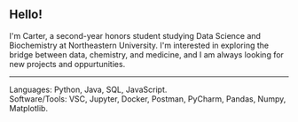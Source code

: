 ## Hello!

I'm Carter, a second-year honors student studying Data Science and Biochemistry at Northeastern University. I'm interested in
exploring the bridge between data, chemistry, and medicine, and I am always looking for new projects and oppurtunities.

---

Languages: Python, Java, SQL, JavaScript.\
Software/Tools: VSC, Jupyter, Docker, Postman, PyCharm, Pandas, Numpy, Matplotlib.
